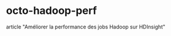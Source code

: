 octo-hadoop-perf
================

article "Améliorer la performance des jobs Hadoop sur HDInsight"
